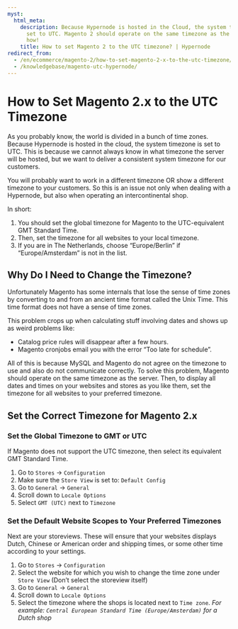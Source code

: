 ```yaml
---
myst:
  html_meta:
    description: Because Hypernode is hosted in the Cloud, the system timezone is
      set to UTC. Magento 2 should operate on the same timezone as the server. Learn
      how!
    title: How to set Magento 2 to the UTC timezone? | Hypernode
redirect_from:
  - /en/ecommerce/magento-2/how-to-set-magento-2-x-to-the-utc-timezone/
  - /knowledgebase/magento-utc-hypernode/
---
```


<!-- source: https://support.hypernode.com/en/ecommerce/magento-2/how-to-set-magento-2-x-to-the-utc-timezone/ -->

# How to Set Magento 2.x to the UTC Timezone

As you probably know, the world is divided in a bunch of time zones. Because Hypernode is hosted in the cloud, the system timezone is set to UTC. This is because we cannot always know in what timezone the server will be hosted, but we want to deliver a consistent system timezone for our customers.

You will probably want to work in a different timezone OR show a different timezone to your customers. So this is an issue not only when dealing with a Hypernode, but also when operating an intercontinental shop.

In short:

1. You should set the global timezone for Magento to the UTC-equivalent GMT Standard Time.
1. Then, set the timezone for all websites to your local timezone.
1. If you are in The Netherlands, choose “Europe/Berlin” if “Europe/Amsterdam” is not in the list.

## Why Do I Need to Change the Timezone?

Unfortunately Magento has some internals that lose the sense of time zones by converting to and from an ancient time format called the Unix Time. This time format does not have a sense of time zones.

This problem crops up when calculating stuff involving dates and shows up as weird problems like:

- Catalog price rules will disappear after a few hours.
- Magento cronjobs email you with the error “Too late for schedule”.

All of this is because MySQL and Magento do not agree on the timezone to use and also do not communicate correctly. To solve this problem, Magento should operate on the same timezone as the server. Then, to display all dates and times on your websites and stores as you like them, set the timezone for all websites to your preferred timezone.

## Set the Correct Timezone for Magento 2.x

### Set the Global Timezone to GMT or UTC

If Magento does not support the UTC timezone, then select its equivalent GMT Standard Time.

1. Go to `Stores` -> `Configuration`
1. Make sure the `Store View` is set to: `Default Config`
1. Go to `General` -> `General`
1. Scroll down to `Locale Options`
1. Select `GMT (UTC)` next to `Timezone`

### Set the Default Website Scopes to Your Preferred Timezones

Next are your storeviews. These will ensure that your websites displays Dutch, Chinese or American order and shipping times, or some other time according to your settings.

1. Go to `Stores` -> `Configuration`
1. Select the website for which you wish to change the time zone under `Store View` (Don’t select the storeview itself)
1. Go to `General` -> `General`
1. Scroll down to `Locale Options`
1. Select the timezone where the shops is located next to `Time zone`. *For example: `Central European Standard Time (Europe/Amsterdam)` for a Dutch shop*
